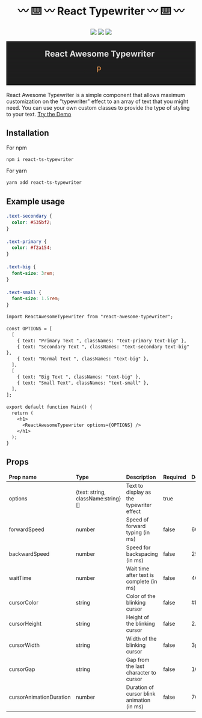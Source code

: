 <h1 align="center"> 〰 ⌨️ 〰 React Typewriter 〰 ⌨️ 〰</h1>
<p align="center">
<img src="https://img.shields.io/badge/language-typescript-blue?style=flat-square&logo=typescript" /> 
<img src="https://img.shields.io/badge/react-v18.2-%2361DBFB?style=flat-square&logo=react" />
<a href="https://www.npmjs.com/package/react-awesome-typewriter" target="_blank">
<img src="https://img.shields.io/badge/package-npm-red?style=flat-square&logo=npm" />
</a>

</p>

<p align="center">
<img src="./demo.gif" />
</p>

<p>
React Awesome Typewriter is a simple component that allows maximum customization on the "typewriter" effect to an array of text that you might need. You can use your own custom classes to provide the type of styling to your text. <a href="#" target="_blank">Try the Demo</a>
</p>

## Installation

For npm

```sh
npm i react-ts-typewriter
```

For yarn

```sh
yarn add react-ts-typewriter
```

## Example usage

```css
.text-secondary {
  color: #535bf2;
}

.text-primary {
  color: #f2a154;
}

.text-big {
  font-size: 3rem;
}

.text-small {
  font-size: 1.5rem;
}
```

```tsx
import ReactAwesomeTypewriter from "react-awesome-typewriter";

const OPTIONS = [
  [
    { text: "Primary Text ", classNames: "text-primary text-big" },
    { text: "Secondary Text ", classNames: "text-secondary text-big" },
    { text: "Normal Text ", classNames: "text-big" },
  ],
  [
    { text: "Big Text ", classNames: "text-big" },
    { text: "Small Text", classNames: "text-small" },
  ],
];

export default function Main() {
  return (
    <h1>
      <ReactAwesomeTypewriter options={OPTIONS} />
    </h1>
  );
}
```

## Props

<table>
   <thead>
      <tr>
         <td><b>Prop name</b></td>
         <td><b>Type</b></td>
         <td><b>Description</b></td>
         <td><b>Required</b></td>
         <td><b>Default</b></td>
      </tr>
   </thead>
   <tbody>
      <tr>
         <td>options</td>
         <td>{text: string, className:string}[]</td>
         <td>Text to display as the typewriter effect</td>
         <td>true</td>
         <td></td>
      </tr>
      <tr>
         <td>forwardSpeed</td>
         <td>number</td>
         <td>Speed of forward typing (in ms)</td>
         <td>false</td>
         <td>60</td>
      </tr>
      <tr>
         <td>backwardSpeed</td>
         <td>number</td>
         <td>Speed for backspacing (in ms)</td>
         <td>false</td>
         <td>25</td>
      </tr>
      <tr>
         <td>waitTime</td>
         <td>number</td>
         <td>Wait time after text is complete (in ms)</td>
         <td>false</td>
         <td>4000</td>
      </tr>
      <tr>
         <td>cursorColor</td>
         <td>string</td>
         <td>Color of the blinking cursor</td>
         <td>false</td>
         <td>#FFF</td>
      </tr>
      <tr>
         <td>cursorHeight</td>
         <td>string</td>
         <td>Height of the blinking cursor</td>
         <td>false</td>
         <td>2.25rem</td>
      </tr>
      <tr>
         <td>cursorWidth</td>
         <td>string</td>
         <td>Width of the blinking cursor</td>
         <td>false</td>
         <td>3px</td>
      </tr>
      <tr>
         <td>cursorGap</td>
         <td>string</td>
         <td>Gap from the last character to cursor</td>
         <td>false</td>
         <td>10px</td>
      </tr>
      <tr>
         <td>cursorAnimationDuration</td>
         <td>number</td>
         <td>Duration of cursor blink animation (in ms)</td>
         <td>false</td>
         <td>700</td>
      </tr>
      
   </tbody>
</table>
